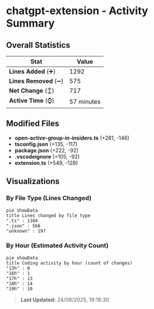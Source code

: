 # chatgpt-extension - Activity Summary 

## Overall Statistics

| Stat                   | Value                                                             |
| ---------------------- | ----------------------------------------------------------------- |
| **Lines Added** (➕)   | 1292                                          |
| **Lines Removed** (➖) | 575                                        |
| **Net Change** (↕)    | 717                |
| **Active Time** (⌚)   | 57 minutes |


## Modified Files
- **open-active-group-in-insiders.ts** (+281, -146)
- **tsconfig.json** (+135, -117)
- **package.json** (+222, -92)
- **.vscodeignore** (+105, -92)
- **extension.ts** (+549, -128)

## Visualizations

### By File Type (Lines Changed)

```mermaid
pie showData
title Lines changed by file type
".ts" : 1104
".json" : 566
"unknown" : 197
```

### By Hour (Estimated Activity Count)

```mermaid
pie showData
title Coding activity by hour (count of changes)
"13h" : 8
"16h" : 1
"17h" : 13
"18h" : 14
"19h" : 10
```


> **Last Updated:** 24/08/2025, 19:18:30
